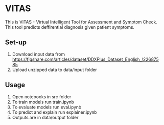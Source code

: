 # VITAS 

This is VITAS - Virtual Intelligent Tool for Assessment and Symptom Check. This tool predicts deffirential diagnosis given patient symptoms.

## Set-up
1. Download input data from https://figshare.com/articles/dataset/DDXPlus_Dataset_English_/22687585
2. Upload unzipped data to data/input folder

## Usage
1. Open notebooks in src folder
2. To train models run train.ipynb
3. To evaluate models run eval.ipynb
4. To predict and explain run explainer.ipynb
5. Outputs are in data/output folder
